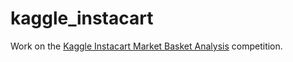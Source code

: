 # kaggle_instacart
Work on the <a href="https://www.kaggle.com/c/instacart-market-basket-analysis">Kaggle Instacart Market Basket Analysis</a> competition.
